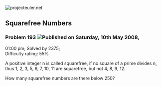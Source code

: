 ![projecteuler.net](images/print_page_logo.png)

## Squarefree Numbers

### Problem 193 ![](images/icon_info.png)Published on Saturday, 10th May 2008,
01:00 pm; Solved by 2375;  
Difficulty rating: 55%

A positive integer n is called squarefree, if no square of a prime divides n,
thus 1, 2, 3, 5, 6, 7, 10, 11 are squarefree, but not 4, 8, 9, 12.

How many squarefree numbers are there below 250?

  
  

